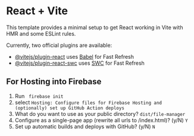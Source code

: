 # React + Vite

This template provides a minimal setup to get React working in Vite with HMR and some ESLint rules.

Currently, two official plugins are available:

- [@vitejs/plugin-react](https://github.com/vitejs/vite-plugin-react/blob/main/packages/plugin-react/README.md) uses [Babel](https://babeljs.io/) for Fast Refresh
- [@vitejs/plugin-react-swc](https://github.com/vitejs/vite-plugin-react-swc) uses [SWC](https://swc.rs/) for Fast Refresh

## For Hosting into Firebase

1. Run ` firebase init`
2. select `Hosting: Configure files for Firebase Hosting and (optionally) set up GitHub Action deploys`
3. What do you want to use as your public directory? `dist/file-manager`
4. Configure as a single-page app (rewrite all urls to /index.html)? (y/N)   `Y`
5. Set up automatic builds and deploys with GitHub? (y/N) `N`
